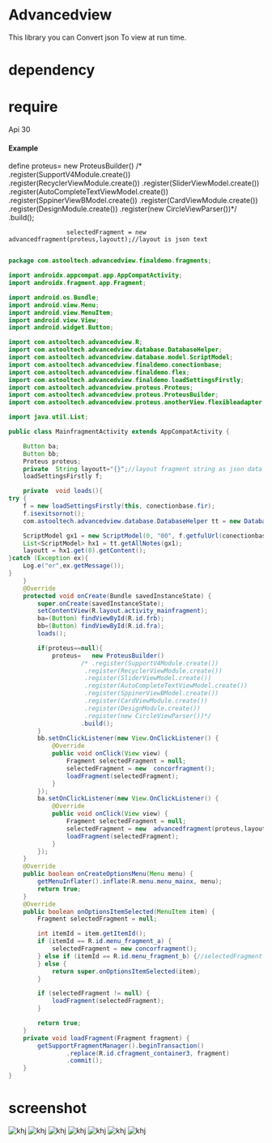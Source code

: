 
# Advancedview 

This library  you can Convert json To view at run time. 

# dependency 




 # require
Api 30
#### Example
define 
proteus=   new ProteusBuilder()
                    /* .register(SupportV4Module.create())
                     .register(RecyclerViewModule.create())
                     .register(SliderViewModel.create())
                     .register(AutoCompleteTextViewModel.create())
                     .register(SppinerViewBModel.create())
                     .register(CardViewModule.create())
                     .register(DesignModule.create())
                     .register(new CircleViewParser())*/
                    .build();
                    
                    selectedFragment = new  advancedfragment(proteus,layoutt);//layout is json text 

```java

package com.astooltech.advancedview.finaldemo.fragments;

import androidx.appcompat.app.AppCompatActivity;
import androidx.fragment.app.Fragment;

import android.os.Bundle;
import android.view.Menu;
import android.view.MenuItem;
import android.view.View;
import android.widget.Button;

import com.astooltech.advancedview.R;
import com.astooltech.advancedview.database.DatabaseHelper;
import com.astooltech.advancedview.database.model.ScriptModel;
import com.astooltech.advancedview.finaldemo.conectionbase;
import com.astooltech.advancedview.finaldemo.flex;
import com.astooltech.advancedview.finaldemo.loadSettingsFirstly;
import com.astooltech.advancedview.proteus.Proteus;
import com.astooltech.advancedview.proteus.ProteusBuilder;
import com.astooltech.advancedview.proteus.anotherView.flexibleadapter.utils.Log;

import java.util.List;

public class MainfragmentActivity extends AppCompatActivity {

    Button ba;
    Button bb;
    Proteus proteus;
    private  String layoutt="{}";//layout fragment string as json data 
    loadSettingsFirstly f;

    private  void loads(){
try {
    f = new loadSettingsFirstly(this, conectionbase.fir);
    f.isexitsornot();
    com.astooltech.advancedview.database.DatabaseHelper tt = new DatabaseHelper(this);

    ScriptModel gx1 = new ScriptModel(0, "00", f.getfulUrl(conectionbase.Alayouts));
    List<ScriptModel> hx1 = tt.getAllNotes(gx1);
    layoutt = hx1.get(0).getContent();
}catch (Exception ex){
    Log.e("er",ex.getMessage());
}
    }
    @Override
    protected void onCreate(Bundle savedInstanceState) {
        super.onCreate(savedInstanceState);
        setContentView(R.layout.activity_mainfragment);
        ba=(Button) findViewById(R.id.frb);
        bb=(Button) findViewById(R.id.fra);
        loads();

        if(proteus==null){
            proteus=   new ProteusBuilder()
                    /* .register(SupportV4Module.create())
                     .register(RecyclerViewModule.create())
                     .register(SliderViewModel.create())
                     .register(AutoCompleteTextViewModel.create())
                     .register(SppinerViewBModel.create())
                     .register(CardViewModule.create())
                     .register(DesignModule.create())
                     .register(new CircleViewParser())*/
                    .build();
        }
        bb.setOnClickListener(new View.OnClickListener() {
            @Override
            public void onClick(View view) {
                Fragment selectedFragment = null;
                selectedFragment = new  concorfragment();
                loadFragment(selectedFragment);
            }
        });
        ba.setOnClickListener(new View.OnClickListener() {
            @Override
            public void onClick(View view) {
                Fragment selectedFragment = null;
                selectedFragment = new  advancedfragment(proteus,layoutt);//layout is json text 
                loadFragment(selectedFragment);
            }
        });
    }
    @Override
    public boolean onCreateOptionsMenu(Menu menu) {
        getMenuInflater().inflate(R.menu.menu_mainx, menu);
        return true;
    }
    @Override
    public boolean onOptionsItemSelected(MenuItem item) {
        Fragment selectedFragment = null;

        int itemId = item.getItemId();
        if (itemId == R.id.menu_fragment_a) {
            selectedFragment = new concorfragment();
        } else if (itemId == R.id.menu_fragment_b) {//selectedFragment = new concorfragmentb();
        } else {
            return super.onOptionsItemSelected(item);
        }

        if (selectedFragment != null) {
            loadFragment(selectedFragment);
        }

        return true;
    }
    private void loadFragment(Fragment fragment) {
        getSupportFragmentManager().beginTransaction()
                .replace(R.id.cfragment_container3, fragment)
                .commit();
    }
}


```

# screenshot
![khj](https://github.com/Bandar-Ameen/AdvancedView/blob/main/screen_shott/Screenshot_20240909-075250_%20.jpg)
![khj](https://github.com/Bandar-Ameen/AdvancedView/blob/main/screen_shott/Screenshot_20240909-075253_%20.jpg)
![khj](https://github.com/Bandar-Ameen/AdvancedView/blob/main/screen_shott/Screenshot_20240909-075320_%20.jpg)
![khj](https://github.com/Bandar-Ameen/AdvancedView/blob/main/screen_shott/Screenshot_20240909-075430_%20.jpg)
![khj](https://github.com/Bandar-Ameen/AdvancedView/blob/main/screen_shott/Screenshot_20240909-075436_%20.jpg)
![khj](https://github.com/Bandar-Ameen/AdvancedView/blob/main/screen_shott/Screenshot_20240909-075600_%20.jpg)
![khj](https://github.com/Bandar-Ameen/AdvancedView/blob/main/screen_shott/Screenshot_20240909-075606_%20.jpg)
